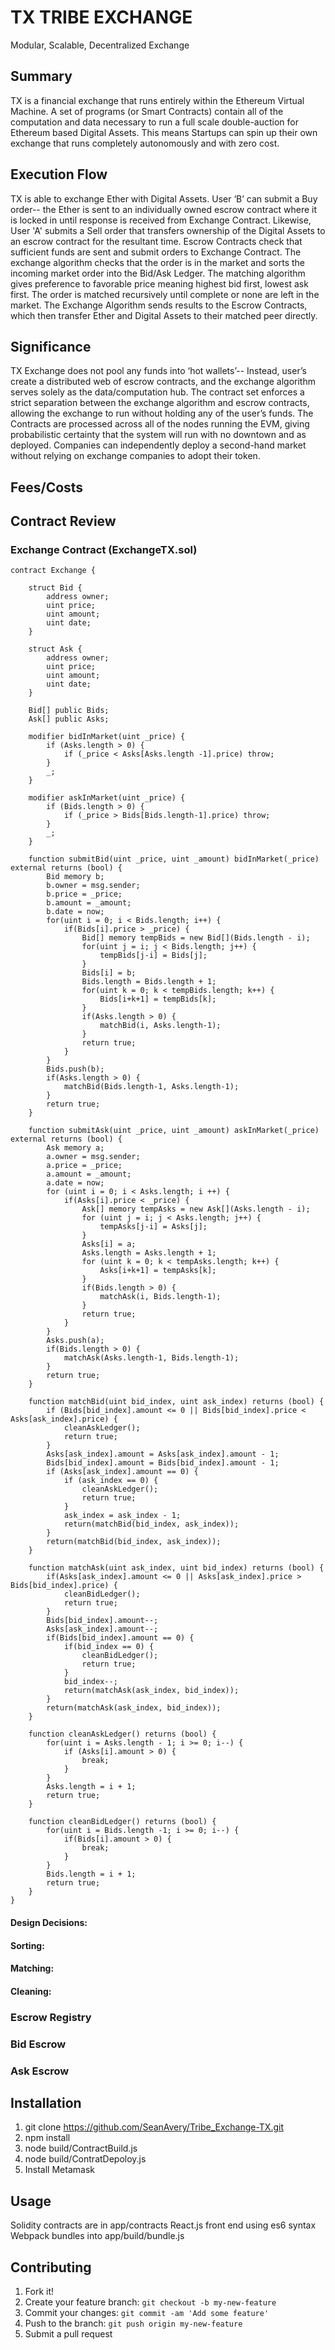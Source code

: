 
# TX TRIBE EXCHANGE
Modular, Scalable, Decentralized Exchange

## Summary
TX is a financial exchange that runs entirely within the Ethereum Virtual Machine. A set of programs (or Smart Contracts) contain all of the computation and data necessary to run a full scale double-auction for Ethereum based Digital Assets. This means Startups can spin up their own exchange that runs completely autonomously and with zero cost.

## Execution Flow
TX is able to exchange Ether with Digital Assets. User ‘B’ can submit a Buy order-- the Ether is sent to an individually owned escrow contract where it is locked in until response is received from Exchange Contract. Likewise, User 'A' submits a Sell order that transfers ownership of the Digital Assets to an escrow contract for the resultant time. Escrow Contracts check that sufficient funds are sent and submit orders to Exchange Contract. The exchange algorithm checks that the order is in the market and sorts the incoming market order into the Bid/Ask Ledger. The matching algorithm gives preference to favorable price meaning highest bid first, lowest ask first. The order is matched recursively until complete or none are left in the market. The Exchange Algorithm sends results to the Escrow Contracts, which then transfer Ether and Digital Assets to their matched peer directly.

## Significance
TX Exchange does not pool any funds into ‘hot wallets’-- Instead, user’s create a distributed web of escrow contracts, and the exchange algorithm serves solely as the data/computation hub. The contract set enforces a strict separation between the exchange algorithm and escrow contracts, allowing the exchange to run without holding any of the user’s funds. The Contracts are processed across all of the nodes running the EVM, giving probabilistic certainty that the system will run with no downtown and as deployed. Companies can independently deploy a second-hand market without relying on exchange companies to adopt their token.

## Fees/Costs

## Contract Review

### Exchange Contract (ExchangeTX.sol)
```
contract Exchange {

    struct Bid {
        address owner;
        uint price;
        uint amount;
        uint date;
    }

    struct Ask {
        address owner;
        uint price;
        uint amount;
        uint date;
    }

    Bid[] public Bids;
    Ask[] public Asks;

    modifier bidInMarket(uint _price) {
        if (Asks.length > 0) {
            if (_price < Asks[Asks.length -1].price) throw;
        }
        _;
    }

    modifier askInMarket(uint _price) {
        if (Bids.length > 0) {
            if (_price > Bids[Bids.length-1].price) throw;
        }
        _;
    }

    function submitBid(uint _price, uint _amount) bidInMarket(_price) external returns (bool) {
        Bid memory b;
        b.owner = msg.sender;
        b.price = _price;
        b.amount = _amount;
        b.date = now;
        for(uint i = 0; i < Bids.length; i++) {
            if(Bids[i].price > _price) {
                Bid[] memory tempBids = new Bid[](Bids.length - i);
                for(uint j = i; j < Bids.length; j++) {
                    tempBids[j-i] = Bids[j];
                }
                Bids[i] = b;
                Bids.length = Bids.length + 1;
                for(uint k = 0; k < tempBids.length; k++) {
                    Bids[i+k+1] = tempBids[k];
                }
                if(Asks.length > 0) {
                    matchBid(i, Asks.length-1);   
                }
                return true;
            }   
        }
        Bids.push(b);
        if(Asks.length > 0) {
            matchBid(Bids.length-1, Asks.length-1);   
        }
        return true;
    }

    function submitAsk(uint _price, uint _amount) askInMarket(_price) external returns (bool) {
        Ask memory a;
        a.owner = msg.sender;
        a.price = _price;
        a.amount = _amount;
        a.date = now;
        for (uint i = 0; i < Asks.length; i ++) {
            if(Asks[i].price < _price) {
                Ask[] memory tempAsks = new Ask[](Asks.length - i);
                for (uint j = i; j < Asks.length; j++) {
                    tempAsks[j-i] = Asks[j];
                }
                Asks[i] = a;
                Asks.length = Asks.length + 1;
                for (uint k = 0; k < tempAsks.length; k++) {
                    Asks[i+k+1] = tempAsks[k];
                }
                if(Bids.length > 0) {
                    matchAsk(i, Bids.length-1);   
                }
                return true;
            }
        }
        Asks.push(a);
        if(Bids.length > 0) {
            matchAsk(Asks.length-1, Bids.length-1);  
        }
        return true;
    }

    function matchBid(uint bid_index, uint ask_index) returns (bool) {
        if (Bids[bid_index].amount <= 0 || Bids[bid_index].price < Asks[ask_index].price) {
            cleanAskLedger();
            return true;
        }
        Asks[ask_index].amount = Asks[ask_index].amount - 1;
        Bids[bid_index].amount = Bids[bid_index].amount - 1;
        if (Asks[ask_index].amount == 0) {
            if (ask_index == 0) {
                cleanAskLedger();
                return true;
            }
            ask_index = ask_index - 1;
            return(matchBid(bid_index, ask_index));
        }
        return(matchBid(bid_index, ask_index));
    }

    function matchAsk(uint ask_index, uint bid_index) returns (bool) {
        if(Asks[ask_index].amount <= 0 || Asks[ask_index].price > Bids[bid_index].price) {
            cleanBidLedger();
            return true;
        }
        Bids[bid_index].amount--;
        Asks[ask_index].amount--;
        if(Bids[bid_index].amount == 0) {
            if(bid_index == 0) {
                cleanBidLedger();
                return true;
            }
            bid_index--;
            return(matchAsk(ask_index, bid_index));
        }
        return(matchAsk(ask_index, bid_index));
    }

    function cleanAskLedger() returns (bool) {
        for(uint i = Asks.length - 1; i >= 0; i--) {
            if (Asks[i].amount > 0) {
                break;
            }
        }
        Asks.length = i + 1;
        return true;
    }

    function cleanBidLedger() returns (bool) {
        for(uint i = Bids.length -1; i >= 0; i--) {
            if(Bids[i].amount > 0) {
                break;
            }
        }
        Bids.length = i + 1;
        return true;
    }
}
```

#### Design Decisions:
#### Sorting:
#### Matching:
#### Cleaning:

### Escrow Registry

### Bid Escrow

### Ask Escrow

## Installation
1. git clone https://github.com/SeanAvery/Tribe_Exchange-TX.git
2. npm install
3. node build/ContractBuild.js
4. node build/ContratDepoloy.js
5. Install Metamask

## Usage
Solidity contracts are in app/contracts
React.js front end using es6 syntax
Webpack bundles into app/build/bundle.js

## Contributing
1. Fork it!
2. Create your feature branch: `git checkout -b my-new-feature`
3. Commit your changes: `git commit -am 'Add some feature'`
4. Push to the branch: `git push origin my-new-feature`
5. Submit a pull request
